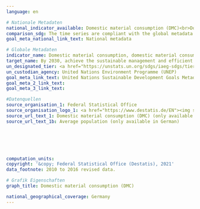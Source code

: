 ```yaml
---
language: en    

# Nationale Metadaten    
national_indicator_available: Domestic material consumption (DMC)<br>Domestic material consumption (DMC) per capita<br>Domestic material consumption (DMC) per real GDP    
comparison_sdg: The time series are compliant with the global metadata.    
goal_meta_national_link_text: National metadata    

# Globale Metadaten    
indicator_name: Domestic material consumption, domestic material consumption per capita, and domestic material consumption per GDP    
target_name: By 2030, achieve the sustainable management and efficient use of natural resources    
un_designated_tier: <a href="https://unstats.un.org/sdgs/iaeg-sdgs/tier-classification/" title="Click here for more information on the UN tier classification.">Tier I</a>    
un_custodian_agency: United Nations Environment Programme (UNEP)    
goal_meta_link_text: United Nations Sustainable Development Goals Metadata    
goal_meta_2_link_text:     
goal_meta_3_link_text:     

#Datenquellen
source_organisation_1: Federal Statistical Office
source_organisation_logo_1: <a href="https://www.destatis.de/EN"><img src="https://g205sdgs.github.io/sdg-indicators/public/OrgImgEn/destatis.png" alt="Logo destatis" style="height:60px; width:148px" /></a>
source_url_text_1: Domestic material consumption (DMC) (only available in German)
source_url_text_1b: Average population (only available in German)





    
computation_units:     
copyright: '&copy; Federal Statistical Office (Destatis), 2021'    
data_footnote: 2010 to 2016 revised data.    

# Grafik Eigenschaften    
graph_title: Domestic material consumption (DMC)    

national_geographical_coverage: Germany    
---
```


<span></span>